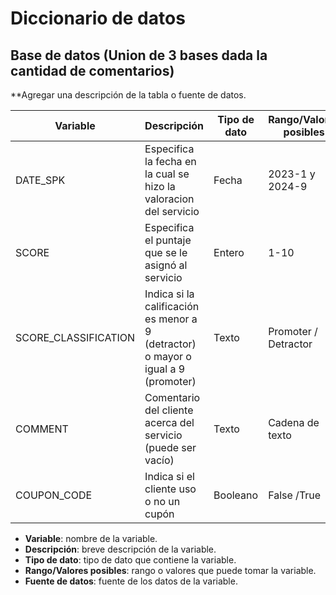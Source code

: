 # Diccionario de datos

## Base de datos (Union de 3 bases dada la cantidad de comentarios)

**Agregar una descripción de la tabla o fuente de datos.

| Variable | Descripción | Tipo de dato | Rango/Valores posibles | Fuente de datos |
| --- | --- | --- | --- | --- |
| DATE_SPK | Especifica la fecha en la cual se hizo la valoracion del servicio | Fecha | 2023-1 y 2024-9 | snowflake |
| SCORE | Especifica el puntaje que se le asignó al servicio  | Entero | 1-10 | snowflake  |
| SCORE_CLASSIFICATION | Indica si la calificación es menor a 9 (detractor) o mayor o igual a 9 (promoter)  | Texto | Promoter / Detractor  | snowflake  |
| COMMENT | Comentario del cliente acerca del servicio (puede ser vacío) | Texto | Cadena de texto | snowflake  |
| COUPON_CODE | Indica si el cliente uso o no un cupón | Booleano | False /True | snowflake  |

- **Variable**: nombre de la variable.
- **Descripción**: breve descripción de la variable.
- **Tipo de dato**: tipo de dato que contiene la variable.
- **Rango/Valores posibles**: rango o valores que puede tomar la variable.
- **Fuente de datos**: fuente de los datos de la variable.
